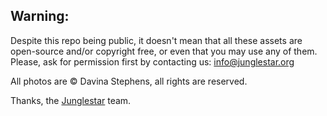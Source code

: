 ## Warning:

Despite this repo being public, it doesn't mean that all these assets are open-source and/or copyright free, or even that you may use any of them. Please, ask for permission first by contacting us: info@junglestar.org

All photos are © Davina Stephens, all rights are reserved.  

Thanks, the [Junglestar](http://junglestar.org) team.
